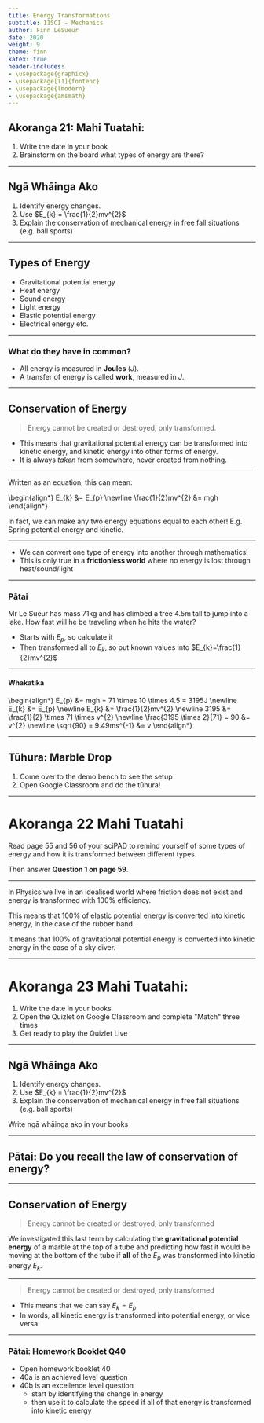 ```yaml
---
title: Energy Transformations
subtitle: 11SCI - Mechanics
author: Finn LeSueur
date: 2020
weight: 9
theme: finn
katex: true
header-includes:
- \usepackage{graphicx}
- \usepackage[T1]{fontenc}
- \usepackage{lmodern}
- \usepackage{amsmath}
---
```


## Akoranga 21: Mahi Tuatahi:

1. Write the date in your book
2. Brainstorm on the board what types of energy are there?

---

## Ngā Whāinga Ako

1. Identify energy changes.
2. Use $E_{k} = \frac{1}{2}mv^{2}$
3. Explain the conservation of mechanical energy in free fall situations (e.g. ball sports)

---

## Types of Energy

- Gravitational potential energy
- Heat energy
- Sound energy
- Light energy
- Elastic potential energy
- Electrical energy etc.

---

### What do they have in common?

- All energy is measured in __Joules__ ($J$).
- A transfer of energy is called __work__, measured in $J$.

---

## Conservation of Energy

> Energy cannot be created or destroyed, only transformed.

- This means that gravitational potential energy can be transformed into kinetic energy, and kinetic energy into other forms of energy.
- It is always _taken_ from somewhere, never created from nothing.

---

Written as an equation, this can mean:

\begin{align*}
    E_{k} &= E_{p} \newline
    \frac{1}{2}mv^{2} &= mgh
\end{align*}

In fact, we can make any two energy equations equal to each other! E.g. Spring potential energy and kinetic.

---

- We can convert one type of energy into another through mathematics!
- This is only true in a __frictionless world__ where no energy is lost through heat/sound/light

---

### Pātai

Mr Le Sueur has mass 71kg and has climbed a tree 4.5m tall to jump into a lake. How fast will he be traveling when he hits the water?

- Starts with $E_{p}$, so calculate it
- Then transformed all to $E_{k}$, so put known values into $E_{k}=\frac{1}{2}mv^{2}$

---

#### Whakatika

\begin{align*}
    E_{p} &= mgh = 71 \times 10 \times 4.5 = 3195J \newline
    E_{k} &= E_{p} \newline
    E_{k} &= \frac{1}{2}mv^{2} \newline
    3195 &= \frac{1}{2} \times 71 \times v^{2} \newline
    \frac{3195 \times 2}{71} = 90 &= v^{2} \newline
    \sqrt{90} = 9.49ms^{-1} &= v
\end{align*}

---

## Tūhura: Marble Drop

1. Come over to the demo bench to see the setup
2. Open Google Classroom and do the tūhura!

---

# Akoranga 22 Mahi Tuatahi

Read page 55 and 56 of your sciPAD to remind yourself of some types of energy and how it is transformed between different types.

Then answer __Question 1 on page 59__.

---

In Physics we live in an idealised world where friction does not exist and energy is transformed with 100% efficiency.

This means that 100% of elastic potential energy is converted into kinetic energy, in the case of the rubber band.

It means that 100% of gravitational potential energy is converted into kinetic energy in the case of a sky diver.

---

# Akoranga 23 Mahi Tuatahi:

1. Write the date in your books
2. Open the Quizlet on Google Classroom and complete "Match" three times
3. Get ready to play the Quizlet Live

---


## Ngā Whāinga Ako

1. Identify energy changes.
2. Use $E_{k} = \frac{1}{2}mv^{2}$
3. Explain the conservation of mechanical energy in free fall situations (e.g. ball sports)

<p class="instruction">Write ngā whāinga ako in your books</p>

---

## Pātai: Do you recall the law of conservation of energy?

---

## Conservation of Energy

> Energy cannot be created or destroyed, only transformed

We investigated this last term by calculating the __gravitational potential energy__ of a marble at the top of a tube and predicting how fast it would be moving at the bottom of the tube if __all__ of the $E_{p}$ was transformed into kinetic energy $E_{k}$.

---

> Energy cannot be created or destroyed, only transformed

- This means that we can say $E_{k} = E_{p}$
- In words, all kinetic energy is transformed into potential energy, or vice versa.

---

### Pātai: Homework Booklet Q40

- Open homework booklet 40
- 40a is an achieved level question
- 40b is an excellence level question
    - start by identifying the change in energy
    - then use it to calculate the speed if all of that energy is transformed into kinetic energy
 